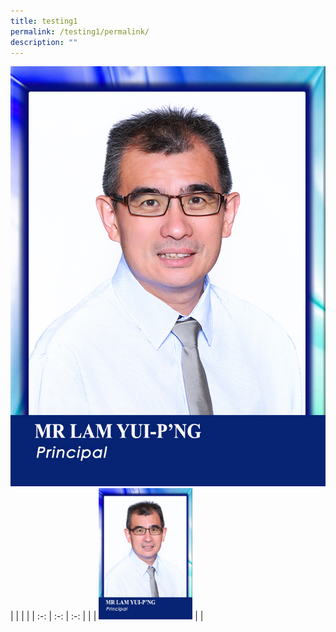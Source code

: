 ```yaml
---
title: testing1
permalink: /testing1/permalink/
description: ""
---
```

![](/images/_P_Mr%20Lam%20Yui-P'ng.jpg)
| |  |  |
| :-: | :-: | :-: |
|    | <img src="/images/_P_Mr%20Lam%20Yui-P'ng.jpg" style="width:150px; aspect-ratio:1/1.4">     |  |
